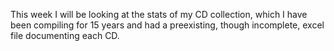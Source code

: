 This week I will be looking at the stats of my CD collection,
which I have been compiling for 15 years and had a preexisting, though incomplete,
excel file documenting each CD.
